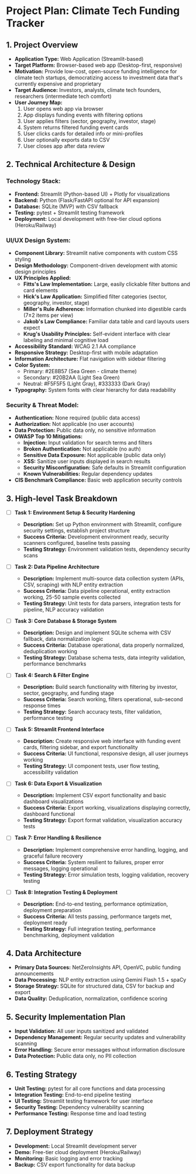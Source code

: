# Project Plan: Climate Tech Funding Tracker

## 1. Project Overview
* **Application Type:** Web Application (Streamlit-based)
* **Target Platform:** Browser-based web app (Desktop-first, responsive)
* **Motivation:** Provide low-cost, open-source funding intelligence for climate tech startups, democratizing access to investment data that's currently expensive and proprietary
* **Target Audience:** Investors, analysts, climate tech founders, researchers (intermediate tech comfort)
* **User Journey Map:** 
  1. User opens web app via browser
  2. App displays funding events with filtering options
  3. User applies filters (sector, geography, investor, stage)
  4. System returns filtered funding event cards
  5. User clicks cards for detailed info or mini-profiles
  6. User optionally exports data to CSV
  7. User closes app after data review

## 2. Technical Architecture & Design

### **Technology Stack:**
* **Frontend:** Streamlit (Python-based UI) + Plotly for visualizations
* **Backend:** Python (Flask/FastAPI optional for API expansion)
* **Database:** SQLite (MVP) with CSV fallback
* **Testing:** pytest + Streamlit testing framework
* **Deployment:** Local development with free-tier cloud options (Heroku/Railway)

### **UI/UX Design System:**
* **Component Library:** Streamlit native components with custom CSS styling
* **Design Methodology:** Component-driven development with atomic design principles
* **UX Principles Applied:**
  * **Fitts's Law Implementation:** Large, easily clickable filter buttons and card elements
  * **Hick's Law Application:** Simplified filter categories (sector, geography, investor, stage)
  * **Miller's Rule Adherence:** Information chunked into digestible cards (7±2 items per view)
  * **Jakob's Law Compliance:** Familiar data table and card layouts users expect
  * **Krug's Usability Principles:** Self-evident interface with clear labeling and minimal cognitive load
* **Accessibility Standard:** WCAG 2.1 AA compliance
* **Responsive Strategy:** Desktop-first with mobile adaptation
* **Information Architecture:** Flat navigation with sidebar filtering
* **Color System:** 
  * Primary: #2E8B57 (Sea Green - climate theme)
  * Secondary: #20B2AA (Light Sea Green)
  * Neutral: #F5F5F5 (Light Gray), #333333 (Dark Gray)
* **Typography:** System fonts with clear hierarchy for data readability

### **Security & Threat Model:**
* **Authentication:** None required (public data access)
* **Authorization:** Not applicable (no user accounts)
* **Data Protection:** Public data only, no sensitive information
* **OWASP Top 10 Mitigations:**
  * **Injection:** Input validation for search terms and filters
  * **Broken Authentication:** Not applicable (no auth)
  * **Sensitive Data Exposure:** Not applicable (public data only)
  * **XSS:** Sanitize user inputs displayed in search results
  * **Security Misconfiguration:** Safe defaults in Streamlit configuration
  * **Known Vulnerabilities:** Regular dependency updates
* **CIS Benchmark Compliance:** Basic web application security controls

## 3. High-level Task Breakdown
- [ ] **Task 1: Environment Setup & Security Hardening**
  - **Description:** Set up Python environment with Streamlit, configure security settings, establish project structure
  - **Success Criteria:** Development environment ready, security scanners configured, baseline tests passing
  - **Testing Strategy:** Environment validation tests, dependency security scans

- [ ] **Task 2: Data Pipeline Architecture**
  - **Description:** Implement multi-source data collection system (APIs, CSV, scraping) with NLP entity extraction
  - **Success Criteria:** Data pipeline operational, entity extraction working, 25-50 sample events collected
  - **Testing Strategy:** Unit tests for data parsers, integration tests for pipeline, NLP accuracy validation

- [ ] **Task 3: Core Database & Storage System**
  - **Description:** Design and implement SQLite schema with CSV fallback, data normalization logic
  - **Success Criteria:** Database operational, data properly normalized, deduplication working
  - **Testing Strategy:** Database schema tests, data integrity validation, performance benchmarks

- [ ] **Task 4: Search & Filter Engine**
  - **Description:** Build search functionality with filtering by investor, sector, geography, and funding stage
  - **Success Criteria:** Search working, filters operational, sub-second response times
  - **Testing Strategy:** Search accuracy tests, filter validation, performance testing

- [ ] **Task 5: Streamlit Frontend Interface**
  - **Description:** Create responsive web interface with funding event cards, filtering sidebar, and export functionality
  - **Success Criteria:** UI functional, responsive design, all user journeys working
  - **Testing Strategy:** UI component tests, user flow testing, accessibility validation

- [ ] **Task 6: Data Export & Visualization**
  - **Description:** Implement CSV export functionality and basic dashboard visualizations
  - **Success Criteria:** Export working, visualizations displaying correctly, dashboard functional
  - **Testing Strategy:** Export format validation, visualization accuracy tests

- [ ] **Task 7: Error Handling & Resilience**
  - **Description:** Implement comprehensive error handling, logging, and graceful failure recovery
  - **Success Criteria:** System resilient to failures, proper error messages, logging operational
  - **Testing Strategy:** Error simulation tests, logging validation, recovery testing

- [ ] **Task 8: Integration Testing & Deployment**
  - **Description:** End-to-end testing, performance optimization, deployment preparation
  - **Success Criteria:** All tests passing, performance targets met, deployment ready
  - **Testing Strategy:** Full integration testing, performance benchmarking, deployment validation

## 4. Data Architecture
* **Primary Data Sources:** NetZeroInsights API, OpenVC, public funding announcements
* **Data Processing:** NLP entity extraction using Gemini Flash 1.5 + spaCy
* **Storage Strategy:** SQLite for structured data, CSV for backup and export
* **Data Quality:** Deduplication, normalization, confidence scoring

## 5. Security Implementation Plan
* **Input Validation:** All user inputs sanitized and validated
* **Dependency Management:** Regular security updates and vulnerability scanning
* **Error Handling:** Secure error messages without information disclosure
* **Data Protection:** Public data only, no PII collection

## 6. Testing Strategy
* **Unit Testing:** pytest for all core functions and data processing
* **Integration Testing:** End-to-end pipeline testing
* **UI Testing:** Streamlit testing framework for user interface
* **Security Testing:** Dependency vulnerability scanning
* **Performance Testing:** Response time and load testing

## 7. Deployment Strategy
* **Development:** Local Streamlit development server
* **Demo:** Free-tier cloud deployment (Heroku/Railway)
* **Monitoring:** Basic logging and error tracking
* **Backup:** CSV export functionality for data backup 